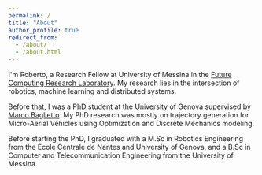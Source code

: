 ```yaml
---
permalink: /
title: "About"
author_profile: true
redirect_from: 
  - /about/
  - /about.html
---
```


I'm Roberto, a Research Fellow at University of Messina in the [Future Computing Research Laboratory](https://fcrlab.unime.it/).
My research lies in the intersection of robotics, machine learning and distributed systems.

Before that, I was a PhD student at the University of Genova supervised by [Marco Baglietto](https://scholar.google.it/citations?user=ztDKjvYAAAAJ&hl=it). My PhD research was mostly on trajectory generation for Micro-Aerial Vehicles using Optimization and Discrete Mechanics modeling.

Before starting the PhD, I graduated with a M.Sc in Robotics Engineering from the Ecole Centrale de Nantes and University of Genova, and a B.Sc in Computer and Telecommunication Engineering from the University of Messina.







